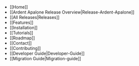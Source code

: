 * [[Home]]
* [[Ardent Apalone Release Overview|Release-Ardent-Apalone]]
* [[All Releases|Releases]]
* [[Features]]
* [[Installation]]
* [[Tutorials]]
* [[Roadmap]]
* [[Contact]]
* [[Contributing]]
* [[Developer Guide|Developer-Guide]]
* [[Migration Guide|Migration-guide]]
